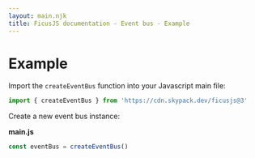 ```yaml
---
layout: main.njk
title: FicusJS documentation - Event bus - Example
---
```

# Example

Import the `createEventBus` function into your Javascript main file:

```js
import { createEventBus } from 'https://cdn.skypack.dev/ficusjs@3'
```

Create a new event bus instance:

**main.js**

```js
const eventBus = createEventBus()
```
